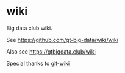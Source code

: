 wiki
====

Big data club wiki.

See https://github.com/gt-big-data/wiki/wiki

Also see https://gtbigdata.club/wiki

Special thanks to [git-wiki](https://github.com/Drassil/git-wiki)
